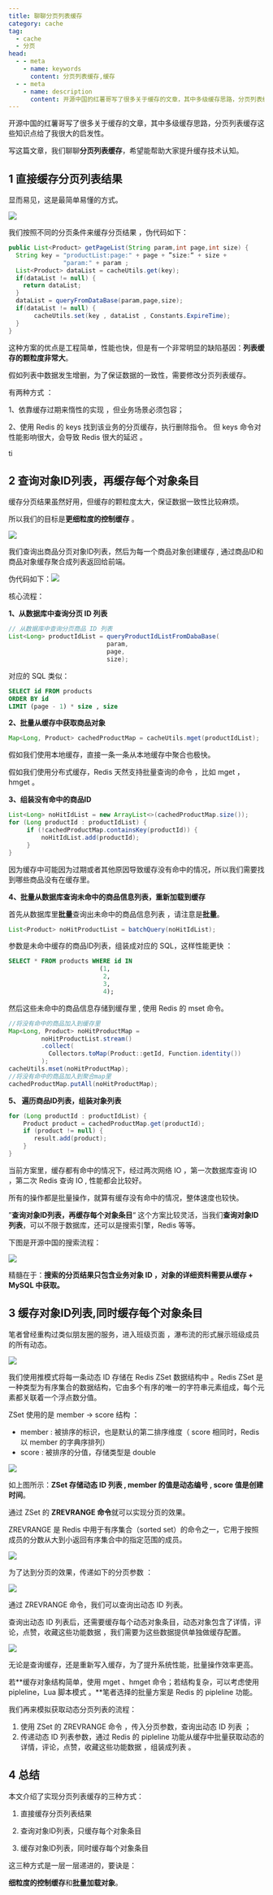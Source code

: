 ```yaml
---
title: 聊聊分页列表缓存
category: cache
tag:
  - cache 
  - 分页
head:
  - - meta
    - name: keywords
      content: 分页列表缓存,缓存
  - - meta
    - name: description
      content: 开源中国的红薯哥写了很多关于缓存的文章，其中多级缓存思路，分页列表缓存这些知识点给了我很大的启发性。
---
```

开源中国的红薯哥写了很多关于缓存的文章，其中多级缓存思路，分页列表缓存这些知识点给了我很大的启发性。

写这篇文章，我们聊聊**分页列表缓存**，希望能帮助大家提升缓存技术认知。

## 1 直接缓存分页列表结果

显而易见，这是最简单易懂的方式。

![](https://img2023.cnblogs.com/blog/2487169/202305/2487169-20230523161536756-1162415241.png)

我们按照不同的分页条件来缓存分页结果 ，伪代码如下：

```java
public List<Product> getPageList(String param,int page,int size) {
  String key = "productList:page:" + page + ”size:“ + size + 
               "param:" + param ;
  List<Product> dataList = cacheUtils.get(key);
  if(dataList != null) {
    return dataList;
  }
  dataList = queryFromDataBase(param,page,size);
  if(dataList != null) {
       cacheUtils.set(key , dataList , Constants.ExpireTime);
  }
} 
```

这种方案的优点是工程简单，性能也快，但是有一个非常明显的缺陷基因：**列表缓存的颗粒度非常大**。 

假如列表中数据发生增删，为了保证数据的一致性，需要修改分页列表缓存。

有两种方式 ：

1、依靠缓存过期来惰性的实现 ，但业务场景必须包容；

2、使用 Redis 的 keys 找到该业务的分页缓存，执行删除指令。 但 keys 命令对性能影响很大，会导致 Redis 很大的延迟 。

ti

## 2 查询对象ID列表，再缓存每个对象条目

缓存分页结果虽然好用，但缓存的颗粒度太大，保证数据一致性比较麻烦。

所以我们的目标是**更细粒度的控制缓存** 。

![](https://img2023.cnblogs.com/blog/2487169/202305/2487169-20230523161535770-925522893.png)

我们查询出商品分页对象ID列表，然后为每一个商品对象创建缓存 ,  通过商品ID和商品对象缓存聚合成列表返回给前端。

伪代码如下：![](https://img2023.cnblogs.com/blog/2487169/202305/2487169-20230523161536367-1808772045.png)

核心流程：

**1、从数据库中查询分页 ID 列表** 

```java
// 从数据库中查询分页商品 ID 列表
List<Long> productIdList = queryProductIdListFromDabaBase(
                           param, 
                           page, 
                           size);
```

对应的 SQL 类似：

```sql
SELECT id FROM products
ORDER BY id 
LIMIT (page - 1) * size , size 
```

**2、批量从缓存中获取商品对象** 

```java
Map<Long, Product> cachedProductMap = cacheUtils.mget(productIdList);
```

假如我们使用本地缓存，直接一条一条从本地缓存中聚合也极快。

假如我们使用分布式缓存，Redis 天然支持批量查询的命令 ，比如 mget ，hmget 。

**3、组装没有命中的商品ID** 

```java
List<Long> noHitIdList = new ArrayList<>(cachedProductMap.size());
for (Long productId : productIdList) {
     if (!cachedProductMap.containsKey(productId)) {
         noHitIdList.add(productId);
     }
}
```

因为缓存中可能因为过期或者其他原因导致缓存没有命中的情况，所以我们需要找到哪些商品没有在缓存里。

**4、批量从数据库查询未命中的商品信息列表，重新加载到缓存**

首先从数据库里**批量**查询出未命中的商品信息列表 ，请注意是**批量**。 

```java
List<Product> noHitProductList = batchQuery(noHitIdList);
```

参数是未命中缓存的商品ID列表，组装成对应的 SQL，这样性能更快 ：

```SQL
SELECT * FROM products WHERE id IN
                         (1,
                          2,
                          3,
                          4);
```

然后这些未命中的商品信息存储到缓存里 , 使用 Redis 的 mset 命令。

```java
//将没有命中的商品加入到缓存里
Map<Long, Product> noHitProductMap =
         noHitProductList.stream()
         .collect(
           Collectors.toMap(Product::getId, Function.identity())
         );
cacheUtils.mset(noHitProductMap);
//将没有命中的商品加入到聚合map里
cachedProductMap.putAll(noHitProductMap);
```

**5、 遍历商品ID列表，组装对象列表**

```java
for (Long productId : productIdList) {
    Product product = cachedProductMap.get(productId);
    if (product != null) {
       result.add(product);
    }
}
```

当前方案里，缓存都有命中的情况下，经过两次网络 IO ，第一次数据库查询 IO ，第二次 Redis 查询 IO ,  性能都会比较好。 

所有的操作都是批量操作，就算有缓存没有命中的情况，整体速度也较快。 

”**查询对象ID列表，再缓存每个对象条目**“ 这个方案比较灵活，当我们**查询对象ID列表**，可以不限于数据库，还可以是搜索引擎，Redis 等等。 

下图是开源中国的搜索流程：

![](https://img2023.cnblogs.com/blog/2487169/202305/2487169-20230523161535579-752010347.png)

精髓在于：**搜索的分页结果只包含业务对象 ID  ，对象的详细资料需要从缓存 + MySQL 中获取。**

## 3 缓存对象ID列表,同时缓存每个对象条目

笔者曾经重构过类似朋友圈的服务，进入班级页面 ，瀑布流的形式展示班级成员的所有动态。

![](https://img2023.cnblogs.com/blog/2487169/202305/2487169-20230523161536234-1479945726.png)

我们使用推模式将每一条动态 ID 存储在 Redis  ZSet 数据结构中 。Redis ZSet 是一种类型为有序集合的数据结构，它由多个有序的唯一的字符串元素组成，每个元素都关联着一个浮点数分值。

ZSet 使用的是 member -> score 结构 ：

- member : 被排序的标识，也是默认的第二排序维度（ score 相同时，Redis 以 member 的字典序排列）
- score : 被排序的分值，存储类型是 double 

![](https://img2023.cnblogs.com/blog/2487169/202305/2487169-20230523161536124-570559847.png)

如上图所示：**ZSet 存储动态 ID 列表  ,  member 的值是动态编号 , score 值是创建时间**。

通过 ZSet 的 **ZREVRANGE 命令**就可以实现分页的效果。

ZREVRANGE 是 Redis 中用于有序集合（sorted set）的命令之一，它用于按照成员的分数从大到小返回有序集合中的指定范围的成员。

![](https://img2023.cnblogs.com/blog/2487169/202305/2487169-20230523161535893-748949994.png)

为了达到分页的效果，传递如下的分页参数 ：

![](https://img2023.cnblogs.com/blog/2487169/202305/2487169-20230523161535058-1294698241.png)

通过 ZREVRANGE 命令，我们可以查询出动态 ID 列表。

查询出动态 ID 列表后，还需要缓存每个动态对象条目，动态对象包含了详情，评论，点赞，收藏这些功能数据 ，我们需要为这些数据提供单独做缓存配置。

![](https://img2023.cnblogs.com/blog/2487169/202305/2487169-20230523161536578-881577270.png)

无论是查询缓存，还是重新写入缓存，为了提升系统性能，批量操作效率更高。

若**缓存对象结构简单，使用 mget 、hmget 命令；若结构复杂，可以考虑使用 pipleline，Lua 脚本模式 。**笔者选择的批量方案是 Redis 的 pipleline 功能。 

我们再来模拟获取动态分页列表的流程：

1. 使用 ZSet 的 ZREVRANGE 命令 ，传入分页参数，查询出动态 ID 列表 ；
2. 传递动态 ID 列表参数，通过 Redis 的 pipleline 功能从缓存中批量获取动态的详情，评论，点赞，收藏这些功能数据 ，组装成列表 。

## 4 总结

本文介绍了实现分页列表缓存的三种方式：

1. 直接缓存分页列表结果

2. 查询对象ID列表，只缓存每个对象条目

3. 缓存对象ID列表，同时缓存每个对象条目

这三种方式是一层一层递进的，要诀是：

**细粒度的控制缓存**和**批量加载对象**。
